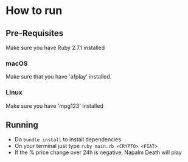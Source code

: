 # How to run
## Pre-Requisites

Make sure you have Ruby 2.7.1 installed
### macOS

Make sure that you have 'afplay' installed.

### Linux

Make sure you have 'mpg123' installed

## Running

- Do `bundle install` to install dependencies
- On your terminal just type `ruby main.rb <CRYPTO> <FIAT>`
- If the % price change over 24h is negative, Napalm Death will play
